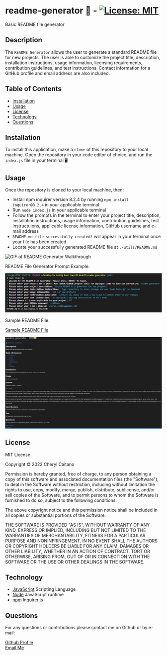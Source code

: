# readme-generator 📄 - [![License: MIT](https://img.shields.io/badge/License-MIT-yellow.svg)](https://opensource.org/licenses/MIT)
Basic README file generator
## **Description**

The `README Generator` allows the user to generate a standard README file for new projects. The user is able to customize the project title, description, installation instructions, usage information, licensing requirements, contribution guidelines, and test instructions. Contact information for a GitHub profile and email address are also included.

## **Table of Contents**

- [Installation](#installation)
- [Usage](#usage)
- [License](#license)
- [Technology](#technology)
- [Questions](#questions)

## **Installation**

To install this application, make a `clone` of this repository to your local machine. Open the repository in your code editor of choice, and run the `index.js` file in your terminal 🖥️

## **Usage**

Once the repository is cloned to your local machine, then:

- Install npm inquirer version 8.2.4 by running `npm install inquirer@8.2.4` in your applicable terminal
- Run `node index.js` in your applicable terminal
- Follow the prompts in the terminal to enter your project title, description, installation instructions, usage information, contribution guidelines, test instructuions, applicable license information, GitHub username and e-mail address
- `README.md file successfully created!` will appear in your terminal once your file has been created
- Locate your successfully generated README file at `./utils/README.md`

![GIF of README Generator Walkthrough](./assets/readme-generator.gif)

README File Generator Prompt Example:

![Screenshot of README Generator Prompt in Terminal](./assets/prompt-screenshot.JPG)

Sample README File:

[Sample README File](./assets/sample-README.md)

![Screenshot of Sample README](./assets/sample-readme.JPG)

## **License**

<p>
MIT License

Copyright &copy; 2022 Cheryl Caitano

Permission is hereby granted, free of charge, to any person obtaining a copy
of this software and associated documentation files (the "Software"), to deal
in the Software without restriction, including without limitation the rights
to use, copy, modify, merge, publish, distribute, sublicense, and/or sell
copies of the Software, and to permit persons to whom the Software is
furnished to do so, subject to the following conditions:

The above copyright notice and this permission notice shall be included in all
copies or substantial portions of the Software.

THE SOFTWARE IS PROVIDED "AS IS", WITHOUT WARRANTY OF ANY KIND, EXPRESS OR
IMPLIED, INCLUDING BUT NOT LIMITED TO THE WARRANTIES OF MERCHANTABILITY,
FITNESS FOR A PARTICULAR PURPOSE AND NONINFRINGEMENT. IN NO EVENT SHALL THE
AUTHORS OR COPYRIGHT HOLDERS BE LIABLE FOR ANY CLAIM, DAMAGES OR OTHER
LIABILITY, WHETHER IN AN ACTION OF CONTRACT, TORT OR OTHERWISE, ARISING FROM,
OUT OF OR IN CONNECTION WITH THE SOFTWARE OR THE USE OR OTHER DEALINGS IN THE
SOFTWARE.

</p>

## **Technology**

- [JavaScript](https://www.javascript.com/) Scripting Language
- [Node](https://nodejs.org/en/) JavaScript runtime
- [npm](https://www.npmjs.com/) Inquirer.js

## **Questions**

For any questions or contributions please contact me on Github or by e-mail:

[Github Profile](https://www.github.com/ccaitano)  
[Email Me](mailto:cheryl.caitano@gmail.com)